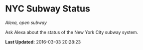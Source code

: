 # NYC Subway Status
*Alexa, open subway*

Ask Alexa about the status of the New York City subway system.

**Last Updated:** 2016-03-03 20:28:23